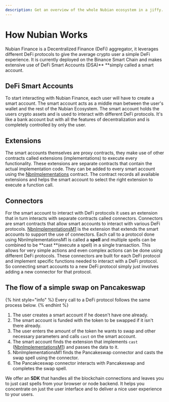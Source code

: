 ```yaml
---
description: Get an overview of the whole Nubian ecosystem in a jiffy.
---
```


# How Nubian Works


Nubian Finance is a Decentralized Finance (DeFi) aggregator, it leverages different DeFi protocols to give the average crypto user a simple DeFi experience. It is currently deployed on the Binance Smart Chain and makes extensive use of DeFi Smart Accounts (DSA)** **simply called a smart account. 

## **DeFi Smart Accounts**

To start interacting with Nubian Finance, each user will have to create a smart account. The smart account acts as a middle man between the user's wallet and the rest of the Nubian Ecosystem. The smart account holds the users crypto assets and is used to interact with different DeFi protocols. It's like a bank account but with all the features of decentralization and is completely controlled by only the user.

## Extensions

The smart accounts themselves are proxy contracts, they make use of other contracts called extensions (implementations) to execute every functionality. These extensions are separate contracts that contain the actual implementation code. They can be added to every smart account using the [NbnImplementations](dsa-introduction/core/nbnimplementations.md) contract. The contract records all available extensions and helps the smart account to select the right extension to execute a function call. 

## Connectors

For the smart account to interact with DeFi protocols it uses an extension that in turn interacts with separate contracts called connectors. Connectors are smart contracts that allow smart accounts to interact with various DeFi protocols. [NbnImplementationsM1](dsa-introduction/implementations/nbndefaultimplementation.md) is the extension that extends the smart accounts to support the use of connectors. Each call to a protocol done using NbnImplementationsM1 is called a **spell** and multiple spells can be combined to be **cast **(execute a spell) in a single transaction. This allows for very simple actions and even complex actions can be done using different DeFi protocols. These connectors are built for each DeFi protocol and implement specific functions needed to interact with a DeFi protocol. So connecting smart accounts to a new DeFi protocol simply just involves adding a new connector for that protocol.

## The flow of a simple swap on Pancakeswap

{% hint style="info" %}
Every call to a DeFi protocol follows the same process below.
{% endhint %}

1. The user creates a smart account if he doesn't have one already.
2. The smart account is funded with the token to be swapped if it isn't there already.
3. The user enters the amount of the token he wants to swap and other necessary parameters and calls `cast` on the smart account.
4. The smart account finds the extension that implements `cast`  ([NbnImplementationsM1](dsa-introduction/implementations/nbnimplementationm1.md)) and passes the data to it.
5. NbnImplementationsM1 finds the Pancakeswap connector and casts the swap spell using the connector.
6. The Pancakceswap connector interacts with Pancakeswap and completes the swap spell.

We offer an **SDK** that handles all the blockchain connections and leaves you to just cast spells from your browser or node backend. It helps you concentrate on just the user interface and to deliver a nice user experience to your users.
